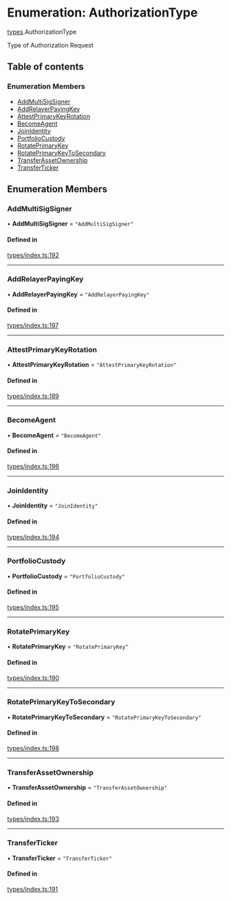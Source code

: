 # Enumeration: AuthorizationType

[types](../wiki/types).AuthorizationType

Type of Authorization Request

## Table of contents

### Enumeration Members

- [AddMultiSigSigner](../wiki/types.AuthorizationType#addmultisigsigner)
- [AddRelayerPayingKey](../wiki/types.AuthorizationType#addrelayerpayingkey)
- [AttestPrimaryKeyRotation](../wiki/types.AuthorizationType#attestprimarykeyrotation)
- [BecomeAgent](../wiki/types.AuthorizationType#becomeagent)
- [JoinIdentity](../wiki/types.AuthorizationType#joinidentity)
- [PortfolioCustody](../wiki/types.AuthorizationType#portfoliocustody)
- [RotatePrimaryKey](../wiki/types.AuthorizationType#rotateprimarykey)
- [RotatePrimaryKeyToSecondary](../wiki/types.AuthorizationType#rotateprimarykeytosecondary)
- [TransferAssetOwnership](../wiki/types.AuthorizationType#transferassetownership)
- [TransferTicker](../wiki/types.AuthorizationType#transferticker)

## Enumeration Members

### AddMultiSigSigner

• **AddMultiSigSigner** = ``"AddMultiSigSigner"``

#### Defined in

[types/index.ts:192](https://github.com/PolymeshAssociation/polymesh-sdk/blob/95e180d2/src/types/index.ts#L192)

___

### AddRelayerPayingKey

• **AddRelayerPayingKey** = ``"AddRelayerPayingKey"``

#### Defined in

[types/index.ts:197](https://github.com/PolymeshAssociation/polymesh-sdk/blob/95e180d2/src/types/index.ts#L197)

___

### AttestPrimaryKeyRotation

• **AttestPrimaryKeyRotation** = ``"AttestPrimaryKeyRotation"``

#### Defined in

[types/index.ts:189](https://github.com/PolymeshAssociation/polymesh-sdk/blob/95e180d2/src/types/index.ts#L189)

___

### BecomeAgent

• **BecomeAgent** = ``"BecomeAgent"``

#### Defined in

[types/index.ts:196](https://github.com/PolymeshAssociation/polymesh-sdk/blob/95e180d2/src/types/index.ts#L196)

___

### JoinIdentity

• **JoinIdentity** = ``"JoinIdentity"``

#### Defined in

[types/index.ts:194](https://github.com/PolymeshAssociation/polymesh-sdk/blob/95e180d2/src/types/index.ts#L194)

___

### PortfolioCustody

• **PortfolioCustody** = ``"PortfolioCustody"``

#### Defined in

[types/index.ts:195](https://github.com/PolymeshAssociation/polymesh-sdk/blob/95e180d2/src/types/index.ts#L195)

___

### RotatePrimaryKey

• **RotatePrimaryKey** = ``"RotatePrimaryKey"``

#### Defined in

[types/index.ts:190](https://github.com/PolymeshAssociation/polymesh-sdk/blob/95e180d2/src/types/index.ts#L190)

___

### RotatePrimaryKeyToSecondary

• **RotatePrimaryKeyToSecondary** = ``"RotatePrimaryKeyToSecondary"``

#### Defined in

[types/index.ts:198](https://github.com/PolymeshAssociation/polymesh-sdk/blob/95e180d2/src/types/index.ts#L198)

___

### TransferAssetOwnership

• **TransferAssetOwnership** = ``"TransferAssetOwnership"``

#### Defined in

[types/index.ts:193](https://github.com/PolymeshAssociation/polymesh-sdk/blob/95e180d2/src/types/index.ts#L193)

___

### TransferTicker

• **TransferTicker** = ``"TransferTicker"``

#### Defined in

[types/index.ts:191](https://github.com/PolymeshAssociation/polymesh-sdk/blob/95e180d2/src/types/index.ts#L191)
